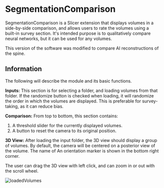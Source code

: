 # SegmentationComparison

SegmentationComparison is a Slicer extension that displays volumes in a side-by-side comparison, and allows users to rate the volumes using a built-in survey section. It's intended purpose is to qualitatively compare neural networks, but it can be used for any volumes.

This version of the software was modified to compare AI reconstructions of the spine.

## Information

The following will describe the module and its basic functions.

**Inputs:**
This section is for selecting a folder, and loading volumes from that folder. If the randomize button is checked when loading, it will randomize the order in which the volumes are displayed. This is preferable for survey-taking, as it can reduce bias. 

**Comparison:**
From top to bottom, this section contains:
1. A threshold slider for the currently displayed volumes.
2. A button to reset the camera to its original position. 

**3D View:**
After loading the input folder, the 3D view should display a group of volumes. By default, the camera will be centered on a posterior view of the volume. The name of An orientation marker is shown in the bottom right corner. 

The user can drag the 3D view with left click, and can zoom in or out with the scroll wheel. 

![loadedVolumes](https://github.com/keiranbarr/SegmentationComparison/blob/master/loadedVolumes.PNG)
